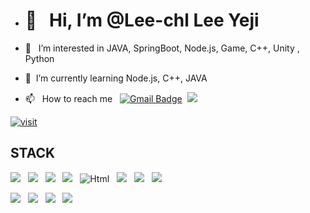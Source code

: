- # 👋 &nbsp; Hi, I’m @Lee-chl Lee Yeji


- 👀 &nbsp; I’m interested in JAVA, SpringBoot, Node.js, Game, C++, Unity , Python


- 🌱&nbsp; I’m currently learning Node.js, C++, JAVA


- 📫 &nbsp; How to reach me &nbsp; [![Gmail Badge](https://img.shields.io/badge/Gmail-d14836?style=flat-square&logo=Gmail&logoColor=white&link=mailto:chlrhhan@gmail.com)](mailto:chlrhhan@gmail.com) &nbsp;<a href="https://velog.io/@chlrhhan"><img src="https://img.shields.io/badge/velog-20C997?style=flat-square&logo=Velog&logoColor=white&link=https://velog.io/@chlrhhan"/></a>


<!-- [![Top Langs](https://github-readme-stats.vercel.app/api/top-langs/?username=Lee-chl&layout=compact&theme=Dark&langs_count=2)](https://github.com/anuraghazra/github-readme-stats) -->

 <!-- [![Anurag's github stats](https://github-readme-stats.vercel.app/api?username=Lee-chl)](https://github.com/anuraghazra/github-readme-stats) -->


[![visit](https://hits.seeyoufarm.com/api/count/incr/badge.svg?url=https%3A%2F%2Fgithub.com%2FLee-chl&count_bg=%2340ABC2&title_bg=%23726F6F&icon=postwoman.svg&icon_color=%2357976A&title=views&edge_flat=false)](https://hits.seeyoufarm.com)

## STACK
<img src="https://img.shields.io/badge/java-007396?style=for-the-badge&logo=java&logoColor=white"> &nbsp; <img src="https://img.shields.io/badge/springboot-6DB33F?style=for-the-badge&logo=springboot&logoColor=white"> &nbsp; <img src="https://img.shields.io/badge/mysql-4479A1?style=for-the-badge&logo=mysql&logoColor=white"> &nbsp; <img src="https://img.shields.io/badge/c++-00599C?style=for-the-badge&logo=c%2B%2B&logoColor=white"> &nbsp; <img alt="Html" src ="https://img.shields.io/badge/HTML5-E34F26.svg?&style=for-the-badge&logo=HTML5&logoColor=white"/> &nbsp; <img src="https://img.shields.io/badge/css-1572B6?style=for-the-badge&logo=css3&logoColor=white"> &nbsp; <img src="https://img.shields.io/badge/python-3776AB?style=for-the-badge&logo=Python&logoColor=white"> &nbsp; <img src="https://img.shields.io/badge/django-092E20?style=for-the-badge&logo=django&logoColor=white">

<img src="https://img.shields.io/badge/node.js-339933?style=for-the-badge&logo=Node.js&logoColor=white">  &nbsp; <img src="https://img.shields.io/badge/javascript-F7DF1E?style=for-the-badge&logo=javascript&logoColor=black"> &nbsp; <img src="https://img.shields.io/badge/oracle-F80000?style=for-the-badge&logo=oracle&logoColor=white"> &nbsp; <img src="https://img.shields.io/badge/Arduino-00979D?style=for-the-badge&logo=Arduino&logoColor=white">



<!---
Lee-chl/Lee-chl is a ✨ special ✨ repository because its `README.md` (this file) appears on your GitHub profile.
You can click the Preview link to take a look at your changes.
--->
